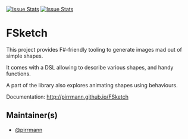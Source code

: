 [![Issue Stats](http://issuestats.com/github/pirrmann/FSketch/badge/issue)](http://issuestats.com/github/pirrmann/FSketch)
[![Issue Stats](http://issuestats.com/github/pirrmann/FSketch/badge/pr)](http://issuestats.com/github/pirrmann/FSketch)

# FSketch

This project provides F#-friendly tooling to generate images mad out of simple shapes.

It comes with a DSL allowing to describe various shapes, and handy functions.

A part of the library also explores animating shapes using behaviours.

Documentation: http://pirrmann.github.io/FSketch

## Maintainer(s)

- [@pirrmann](https://github.com/pirrmann)

